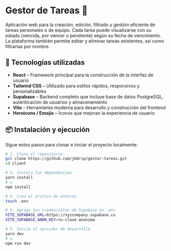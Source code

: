 # Gestor de Tareas 📝

Aplicación web para la creación, edición, filtrado y gestión eficiente de tareas personales o de equipo. Cada tarea puede visualizarse con su estado (vencida, por vencer o pendiente) según su fecha de vencimiento. La plataforma también permite editar y eliminar tareas existentes, así como filtrarlas por nombre.

## 🚀 Tecnologías utilizadas

- **React** – Framework principal para la construcción de la interfaz de usuario
- **Tailwind CSS** – Utilizado para estilos rápidos, responsivos y personalizables
- **Supabase** – Backend completo que incluye base de datos PostgreSQL, autenticación de usuarios y almacenamiento
- **Vite** – Herramienta moderna para desarrollo y construcción del frontend
- **Heroicons / Emojis** – Íconos que mejoran la experiencia de usuario

## 📦 Instalación y ejecución

Sigue estos pasos para clonar e iniciar el proyecto localmente:

```bash
# 1. Clona el repositorio
git clone https://github.com/jbdrip/gestor-tareas.git
cd client

# 2. Instala las dependencias
yarn install
# o
npm install

# 3. Crea el archivo de entorno
touch .env

# 4. Agrega tus credenciales de Supabase en .env
VITE_SUPABASE_URL=https://xyzcompany.supabase.co
VITE_SUPABASE_ANON_KEY=tu-clave-anonima

# 5. Inicia el servidor de desarrollo
yarn dev
# o
npm run dev
